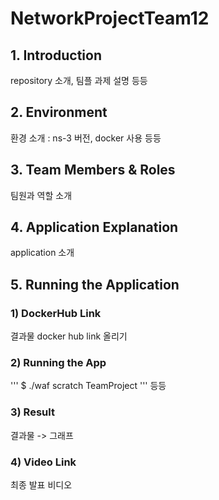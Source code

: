 # NetworkProjectTeam12

## 1. Introduction 
repository 소개, 팀플 과제 설명 등등 


## 2. Environment
환경 소개 : ns-3 버전, docker 사용 등등


## 3. Team Members & Roles
팀원과 역할 소개


## 4. Application Explanation
application 소개 


## 5. Running the Application
### 1) DockerHub Link
결과물 docker hub link 올리기 

### 2) Running the App
'''
$ ./waf scratch TeamProject 
'''
등등 

### 3) Result
결과물 -> 그래프


### 4) Video Link
최종 발표 비디오


